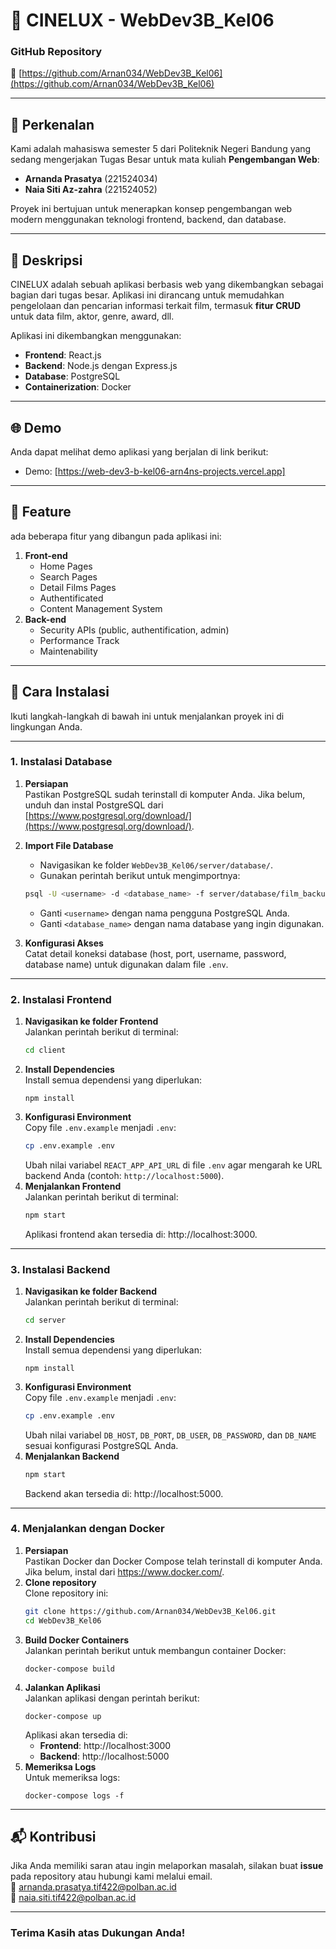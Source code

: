 # 🎥 CINELUX - WebDev3B_Kel06

### **GitHub Repository**
📂 [https://github.com/Arnan034/WebDev3B_Kel06](https://github.com/Arnan034/WebDev3B_Kel06)

---

## 📌 **Perkenalan**

Kami adalah mahasiswa semester 5 dari Politeknik Negeri Bandung yang sedang mengerjakan Tugas Besar untuk mata kuliah **Pengembangan Web**:

- **Arnanda Prasatya** (221524034)  
- **Naia Siti Az-zahra** (221524052)  

Proyek ini bertujuan untuk menerapkan konsep pengembangan web modern menggunakan teknologi frontend, backend, dan database.

---

## 📖 **Deskripsi**

CINELUX adalah sebuah aplikasi berbasis web yang dikembangkan sebagai bagian dari tugas besar. Aplikasi ini dirancang untuk memudahkan pengelolaan dan pencarian informasi terkait film, termasuk **fitur CRUD** untuk data film, aktor, genre, award, dll.

Aplikasi ini dikembangkan menggunakan:
- **Frontend**: React.js
- **Backend**: Node.js dengan Express.js
- **Database**: PostgreSQL
- **Containerization**: Docker

---

## 🌐 **Demo**

Anda dapat melihat demo aplikasi yang berjalan di link berikut:
- Demo: [https://web-dev3-b-kel06-arn4ns-projects.vercel.app]

---

## 📄 **Feature**

ada beberapa fitur yang dibangun pada aplikasi ini:
1. **Front-end**
   - Home Pages
   - Search Pages
   - Detail Films Pages
   - Authentificated
   - Content Management System
2. **Back-end**
   - Security APIs (public, authentification, admin)
   - Performance Track
   - Maintenability

---

## 🚀 **Cara Instalasi**

Ikuti langkah-langkah di bawah ini untuk menjalankan proyek ini di lingkungan Anda.

---

### **1. Instalasi Database**
1. **Persiapan**  
   Pastikan PostgreSQL sudah terinstall di komputer Anda. Jika belum, unduh dan instal PostgreSQL dari [https://www.postgresql.org/download/](https://www.postgresql.org/download/).

2. **Import File Database**  
   - Navigasikan ke folder `WebDev3B_Kel06/server/database/`.
   - Gunakan perintah berikut untuk mengimportnya:
   ```bash
   psql -U <username> -d <database_name> -f server/database/film_backup.sql
   ```
   - Ganti `<username>` dengan nama pengguna PostgreSQL Anda.
   - Ganti `<database_name>` dengan nama database yang ingin digunakan.
3. **Konfigurasi Akses**  
   Catat detail koneksi database (host, port, username, password, database name) untuk digunakan dalam file `.env`.

---

### **2. Instalasi Frontend**
1. **Navigasikan ke folder Frontend**  
   Jalankan perintah berikut di terminal:
   ```bash
   cd client
   ```
2. **Install Dependencies**  
   Install semua dependensi yang diperlukan:
   ```
   npm install
   ```
3. **Konfigurasi Environment**  
   Copy file `.env.example` menjadi `.env`:  
   ```bash
   cp .env.example .env
   ```   
   Ubah nilai variabel `REACT_APP_API_URL` di file `.env` agar mengarah ke URL backend Anda (contoh: `http://localhost:5000`).
4. **Menjalankan Frontend**  
   Jalankan perintah berikut di terminal:
   ```bash
   npm start
   ```  
   Aplikasi frontend akan tersedia di: http://localhost:3000.

---

### **3. Instalasi Backend**
1. **Navigasikan ke folder Backend**  
   Jalankan perintah berikut di terminal:
   ```bash
   cd server
   ```
2. **Install Dependencies**  
   Install semua dependensi yang diperlukan:
   ```
   npm install
   ```
3. **Konfigurasi Environment**  
   Copy file `.env.example` menjadi `.env`:  
   ```bash
   cp .env.example .env
   ```   
   Ubah nilai variabel `DB_HOST`, `DB_PORT`, `DB_USER`, `DB_PASSWORD`, dan `DB_NAME` sesuai konfigurasi PostgreSQL Anda.
4. **Menjalankan Backend**
   ```bash
   npm start
   ```
   Backend akan tersedia di: http://localhost:5000.

---

### **4. Menjalankan dengan Docker**
1. **Persiapan**  
   Pastikan Docker dan Docker Compose telah terinstall di komputer Anda. Jika belum, instal dari https://www.docker.com/.
2. **Clone repository**  
   Clone repository ini:
   ```bash
   git clone https://github.com/Arnan034/WebDev3B_Kel06.git
   cd WebDev3B_Kel06
   ```
3. **Build Docker Containers**  
   Jalankan perintah berikut untuk membangun container Docker:
   ```
   docker-compose build
   ```
4. **Jalankan Aplikasi**  
   Jalankan aplikasi dengan perintah berikut:
   ```
   docker-compose up
   ```
   Aplikasi akan tersedia di:
   - **Frontend**: http://localhost:3000
   - **Backend**: http://localhost:5000
5. **Memeriksa Logs**  
   Untuk memeriksa logs:
   ```
   docker-compose logs -f
   ```

---

## 📬 **Kontribusi**
Jika Anda memiliki saran atau ingin melaporkan masalah, silakan buat **issue** pada repository atau hubungi kami melalui email.  
📧 arnanda.prasatya.tif422@polban.ac.id  
📧 naia.siti.tif422@polban.ac.id

---

### Terima Kasih atas Dukungan Anda!